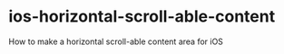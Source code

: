 ios-horizontal-scroll-able-content
==================================

How to make a horizontal scroll-able content area for iOS
